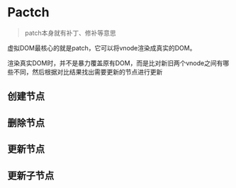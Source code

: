 # Pactch

> patch本身就有补丁、修补等意思

虚拟DOM最核心的就是patch，它可以将vnode渲染成真实的DOM。

渲染真实DOM时，并不是暴力覆盖原有DOM，而是比对新旧两个vnode之间有哪些不同，然后根据对比结果找出需要更新的节点进行更新

## 创建节点

## 删除节点

## 更新节点

## 更新子节点
